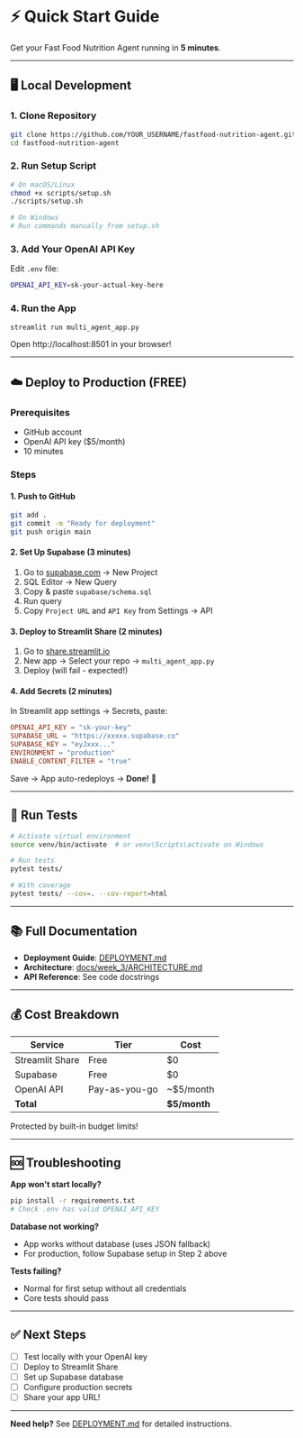 # ⚡ Quick Start Guide

Get your Fast Food Nutrition Agent running in **5 minutes**.

---

## 🖥️ Local Development

### 1. Clone Repository
```bash
git clone https://github.com/YOUR_USERNAME/fastfood-nutrition-agent.git
cd fastfood-nutrition-agent
```

### 2. Run Setup Script
```bash
# On macOS/Linux
chmod +x scripts/setup.sh
./scripts/setup.sh

# On Windows
# Run commands manually from setup.sh
```

### 3. Add Your OpenAI API Key
Edit `.env` file:
```bash
OPENAI_API_KEY=sk-your-actual-key-here
```

### 4. Run the App
```bash
streamlit run multi_agent_app.py
```

Open http://localhost:8501 in your browser!

---

## ☁️ Deploy to Production (FREE)

### Prerequisites
- GitHub account
- OpenAI API key ($5/month)
- 10 minutes

### Steps

#### 1. Push to GitHub
```bash
git add .
git commit -m "Ready for deployment"
git push origin main
```

#### 2. Set Up Supabase (3 minutes)
1. Go to [supabase.com](https://supabase.com) → New Project
2. SQL Editor → New Query
3. Copy & paste `supabase/schema.sql`
4. Run query
5. Copy `Project URL` and `API Key` from Settings → API

#### 3. Deploy to Streamlit Share (2 minutes)
1. Go to [share.streamlit.io](https://share.streamlit.io)
2. New app → Select your repo → `multi_agent_app.py`
3. Deploy (will fail - expected!)

#### 4. Add Secrets (2 minutes)
In Streamlit app settings → Secrets, paste:

```toml
OPENAI_API_KEY = "sk-your-key"
SUPABASE_URL = "https://xxxxx.supabase.co"
SUPABASE_KEY = "eyJxxx..."
ENVIRONMENT = "production"
ENABLE_CONTENT_FILTER = "true"
```

Save → App auto-redeploys → **Done!** 🎉

---

## 🧪 Run Tests

```bash
# Activate virtual environment
source venv/bin/activate  # or venv\Scripts\activate on Windows

# Run tests
pytest tests/

# With coverage
pytest tests/ --cov=. --cov-report=html
```

---

## 📚 Full Documentation

- **Deployment Guide**: [DEPLOYMENT.md](DEPLOYMENT.md)
- **Architecture**: [docs/week_3/ARCHITECTURE.md](docs/week_3/ARCHITECTURE.md)
- **API Reference**: See code docstrings

---

## 💰 Cost Breakdown

| Service | Tier | Cost |
|---------|------|------|
| Streamlit Share | Free | $0 |
| Supabase | Free | $0 |
| OpenAI API | Pay-as-you-go | ~$5/month |
| **Total** | | **$5/month** |

Protected by built-in budget limits!

---

## 🆘 Troubleshooting

**App won't start locally?**
```bash
pip install -r requirements.txt
# Check .env has valid OPENAI_API_KEY
```

**Database not working?**
- App works without database (uses JSON fallback)
- For production, follow Supabase setup in Step 2 above

**Tests failing?**
- Normal for first setup without all credentials
- Core tests should pass

---

## ✅ Next Steps

- [ ] Test locally with your OpenAI key
- [ ] Deploy to Streamlit Share
- [ ] Set up Supabase database
- [ ] Configure production secrets
- [ ] Share your app URL!

---

**Need help?** See [DEPLOYMENT.md](DEPLOYMENT.md) for detailed instructions.

